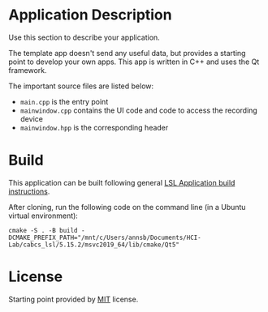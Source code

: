 

# Application Description

Use this section to describe your application.

The template app doesn't send any useful data, but provides a starting point to develop your own apps. 
This app is written in C++ and uses the Qt framework.

The important source files are listed below:

- `main.cpp` is the entry point
- `mainwindow.cpp` contains the UI code and code to access the recording device
- `mainwindow.hpp` is the corresponding header

# Build

This application can be built following general
[LSL Application build instructions](https://labstreaminglayer.readthedocs.io/dev/app_build.html).

After cloning, run the following code on the command line (in a Ubuntu virtual environment):

```
cmake -S . -B build -DCMAKE_PREFIX_PATH="/mnt/c/Users/annsb/Documents/HCI-Lab/cabcs_lsl/5.15.2/msvc2019_64/lib/cmake/Qt5"
```

# License

Starting point provided by [MIT](https://choosealicense.com/licenses/mit/) license.

